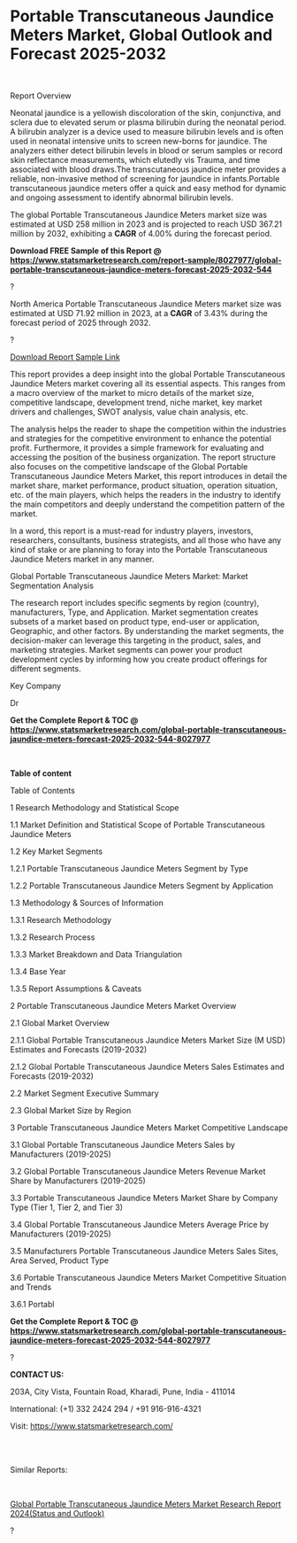 <h1>Portable Transcutaneous Jaundice Meters Market, Global Outlook and Forecast 2025-2032</h1><br/><p>Report Overview</p>
 
 
 
 <p>Neonatal jaundice is a yellowish discoloration of the skin, conjunctiva, and sclera due to elevated serum or plasma bilirubin during the neonatal period. A bilirubin analyzer is a device used to measure bilirubin levels and is often used in neonatal intensive units to screen new-borns for jaundice. The analyzers either detect bilirubin levels in blood or serum samples or record skin reflectance measurements, which elutedly vis Trauma, and time associated with blood draws.The transcutaneous jaundice meter provides a reliable, non-invasive method of screening for jaundice in infants.Portable transcutaneous jaundice meters offer a quick and easy method for dynamic and ongoing assessment to identify abnormal bilirubin levels.</p>
 
 
 
 <p>The global Portable Transcutaneous Jaundice Meters market size was estimated at USD 258 million in 2023 and is projected to reach USD 367.21 million by 2032, exhibiting a <strong>CAGR</strong> of 4.00% during the forecast period.</p>
 
 
 
 <div><b>Download FREE Sample of this Report @ <a href="https://www.statsmarketresearch.com/download-free-sample/8027977/global-portable-transcutaneous-jaundice-meters-forecast-2025-2032-544">https://www.statsmarketresearch.com/report-sample/8027977/global-portable-transcutaneous-jaundice-meters-forecast-2025-2032-544</a></b></div>
 
 
 
 <p>? </p>
 
 
 
 <p>North America Portable Transcutaneous Jaundice Meters market size was estimated at USD 71.92 million in 2023, at a <strong>CAGR</strong> of 3.43% during the forecast period of 2025 through 2032.</p>
 
 
 
 <p>? </p>
 
 
 
 <p><a href="https://www.statsmarketresearch.com/download-free-sample/8027977/global-portable-transcutaneous-jaundice-meters-forecast-2025-2032-544">Download Report Sample Link</a></p>
 
 
 
 <p>This report provides a deep insight into the global Portable Transcutaneous Jaundice Meters market covering all its essential aspects. This ranges from a macro overview of the market to micro details of the market size, competitive landscape, development trend, niche market, key market drivers and challenges, SWOT analysis, value chain analysis, etc.</p>
 
 
 
 <p>The analysis helps the reader to shape the competition within the industries and strategies for the competitive environment to enhance the potential profit. Furthermore, it provides a simple framework for evaluating and accessing the position of the business organization. The report structure also focuses on the competitive landscape of the Global Portable Transcutaneous Jaundice Meters Market, this report introduces in detail the market share, market performance, product situation, operation situation, etc. of the main players, which helps the readers in the industry to identify the main competitors and deeply understand the competition pattern of the market.</p>
 
 
 
 <p>In a word, this report is a must-read for industry players, investors, researchers, consultants, business strategists, and all those who have any kind of stake or are planning to foray into the Portable Transcutaneous Jaundice Meters market in any manner.</p>
 
 
 
 <p>Global Portable Transcutaneous Jaundice Meters Market: Market Segmentation Analysis</p>
 
 
 
 <p>The research report includes specific segments by region (country), manufacturers, Type, and Application. Market segmentation creates subsets of a market based on product type, end-user or application, Geographic, and other factors. By understanding the market segments, the decision-maker can leverage this targeting in the product, sales, and marketing strategies. Market segments can power your product development cycles by informing how you create product offerings for different segments.</p>
 
 
 
 <p>Key Company</p>
 
 
 
 <p>Dr</p>
 
 
 
 <div><b>Get the Complete Report & TOC @ <a href="https://www.statsmarketresearch.com/global-portable-transcutaneous-jaundice-meters-forecast-2025-2032-544-8027977">https://www.statsmarketresearch.com/global-portable-transcutaneous-jaundice-meters-forecast-2025-2032-544-8027977</a></b></div>
 
 
 
 <p><br />
 
 <b>Table of content</b></p>
 
 
 
 <p>Table of Contents<br />
 
 1 Research Methodology and Statistical Scope<br />
 
 1.1 Market Definition and Statistical Scope of Portable Transcutaneous Jaundice Meters<br />
 
 1.2 Key Market Segments<br />
 
 1.2.1 Portable Transcutaneous Jaundice Meters Segment by Type<br />
 
 1.2.2 Portable Transcutaneous Jaundice Meters Segment by Application<br />
 
 1.3 Methodology & Sources of Information<br />
 
 1.3.1 Research Methodology<br />
 
 1.3.2 Research Process<br />
 
 1.3.3 Market Breakdown and Data Triangulation<br />
 
 1.3.4 Base Year<br />
 
 1.3.5 Report Assumptions & Caveats<br />
 
 2 Portable Transcutaneous Jaundice Meters Market Overview<br />
 
 2.1 Global Market Overview<br />
 
 2.1.1 Global Portable Transcutaneous Jaundice Meters Market Size (M USD) Estimates and Forecasts (2019-2032)<br />
 
 2.1.2 Global Portable Transcutaneous Jaundice Meters Sales Estimates and Forecasts (2019-2032)<br />
 
 2.2 Market Segment Executive Summary<br />
 
 2.3 Global Market Size by Region<br />
 
 3 Portable Transcutaneous Jaundice Meters Market Competitive Landscape<br />
 
 3.1 Global Portable Transcutaneous Jaundice Meters Sales by Manufacturers (2019-2025)<br />
 
 3.2 Global Portable Transcutaneous Jaundice Meters Revenue Market Share by Manufacturers (2019-2025)<br />
 
 3.3 Portable Transcutaneous Jaundice Meters Market Share by Company Type (Tier 1, Tier 2, and Tier 3)<br />
 
 3.4 Global Portable Transcutaneous Jaundice Meters Average Price by Manufacturers (2019-2025)<br />
 
 3.5 Manufacturers Portable Transcutaneous Jaundice Meters Sales Sites, Area Served, Product Type<br />
 
 3.6 Portable Transcutaneous Jaundice Meters Market Competitive Situation and Trends<br />
 
 3.6.1 Portabl</p>
 
 
 
 <div><b>Get the Complete Report & TOC @ <a href="https://www.statsmarketresearch.com/global-portable-transcutaneous-jaundice-meters-forecast-2025-2032-544-8027977">https://www.statsmarketresearch.com/global-portable-transcutaneous-jaundice-meters-forecast-2025-2032-544-8027977</a></b></div>
 
 
 
 <p>? </p>
 
 
 
 <p><b>CONTACT US:</b><br />
 
 203A, City Vista, Fountain Road, Kharadi, Pune, India - 411014<br />
 
 International: (+1) 332 2424 294 / +91 916-916-4321<br />
 
 Visit: <a href="https://www.statsmarketresearch.com/">https://www.statsmarketresearch.com/</a><br />
 
 <br />
 
 <br />
 
 Similar Reports:<br />
 
 <br />
 
 <a href="https://www.statsmarketresearch.com/global-portable-transcutaneous-jaundice-meters-2024-517-7915587">Global Portable Transcutaneous Jaundice Meters Market Research Report 2024(Status and Outlook)</a><br />
 
 ? </p>